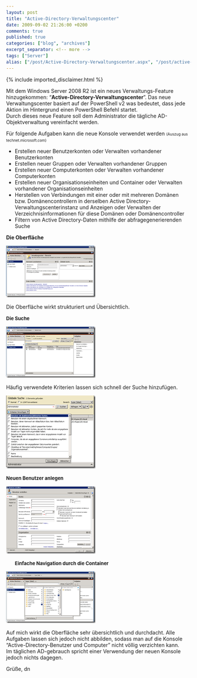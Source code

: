 ```yaml
---
layout: post
title: "Active-Directory-Verwaltungscenter"
date: 2009-09-02 21:26:00 +0200
comments: true
published: true
categories: ["blog", "archives"]
excerpt_separator: <!-- more -->
tags: ["Server"]
alias: ["/post/Active-Directory-Verwaltungscenter.aspx", "/post/active-directory-verwaltungscenter.aspx"]
---
```

<!-- more -->
{% include imported_disclaimer.html %}
<p>Mit dem Windows Server 2008 R2 ist ein neues Verwaltungs-Feature hinzugekommen: “<strong>Active-Directory-Verwaltungscenter</strong>”. Das neue Verwaltungscenter basiert auf der PowerShell v2 was bedeutet, dass jede Aktion im Hintergrund einen PowerShell Befehl startet.     <br />Durch dieses neue Feature soll dem Administrator die tägliche AD-Objektverwaltung vereinfacht werden. </p>  <p>Für folgende Aufgaben kann die neue Konsole verwendet werden <font size="1">(Auszug aus technet.microsoft.com)</font></p>  <ul>   <li>Erstellen neuer Benutzerkonten oder Verwalten vorhandener Benutzerkonten </li>    <li>Erstellen neuer Gruppen oder Verwalten vorhandener Gruppen </li>    <li>Erstellen neuer Computerkonten oder Verwalten vorhandener Computerkonten </li>    <li>Erstellen neuer Organisationseinheiten und Container oder Verwalten vorhandener Organisationseinheiten </li>    <li>Herstellen von Verbindungen mit einer oder mit mehreren Domänen bzw. Domänencontrollern in derselben Active Directory-Verwaltungscenterinstanz und Anzeigen oder Verwalten der Verzeichnisinformationen für diese Domänen oder Domänencontroller </li>    <li>Filtern von Active Directory-Daten mithilfe der abfragegenerierenden Suche </li> </ul> <font size="2"></font>  <p><strong>Die Oberfläche</strong></p>  <p><a href="/assets/image_63.png" target="_blank"><img style="border-right-width: 0px; display: inline; border-top-width: 0px; border-bottom-width: 0px; border-left-width: 0px" title="image" border="0" alt="image" src="/assets/image_thumb_63.png" width="244" height="141" /></a> </p>  <p>Die Oberfläche wirkt strukturiert und Übersichtlich. </p>  <p><strong><font size="2">Die Suche</font></strong></p>  <p><a href="/assets/image_64.png" target="_blank"><img style="border-right-width: 0px; display: inline; border-top-width: 0px; border-bottom-width: 0px; border-left-width: 0px" title="image" border="0" alt="image" src="/assets/image_thumb_64.png" width="244" height="140" /></a> </p>  <p>Häufig verwendete Kriterien lassen sich schnell der Suche hinzufügen.</p>  <p><a href="/assets/image_65.png" target="_blank"><img style="border-right-width: 0px; display: inline; border-top-width: 0px; border-bottom-width: 0px; border-left-width: 0px" title="image" border="0" alt="image" src="/assets/image_thumb_65.png" width="244" height="199" /></a> </p>  <p><strong><font size="2">Neuen Benutzer anlegen</font></strong></p>  <p><a href="/assets/image_66.png" target="_blank"><img style="border-right-width: 0px; display: inline; border-top-width: 0px; border-bottom-width: 0px; border-left-width: 0px" title="image" border="0" alt="image" src="/assets/image_thumb_66.png" width="244" height="184" /></a> </p>  <ul><strong><font size="2">Einfache Navigation durch die Container</font></strong></ul>  <p><a href="/assets/image_67.png" target="_blank"><img style="border-right-width: 0px; display: inline; border-top-width: 0px; border-bottom-width: 0px; border-left-width: 0px" title="image" border="0" alt="image" src="/assets/image_thumb_67.png" width="244" height="141" /></a>&#160;</p>  <p>Auf mich wirkt die Oberfläche sehr übersichtlich und durchdacht. Alle Aufgaben lassen sich jedoch nicht abbilden, sodass man auf die Konsole “Active-Directory-Benutzer und Computer” nicht völlig verzichten kann.    <br />Im täglichen AD-gebrauch spricht einer Verwendung der neuen Konsole jedoch nichts dagegen.</p>  <p>Grüße, dn</p>
